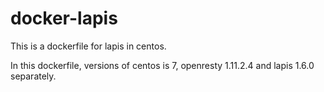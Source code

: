 # docker-lapis

This is a dockerfile for lapis in centos.

In this dockerfile, versions of centos is 7, openresty 1.11.2.4 and lapis 1.6.0 separately.
